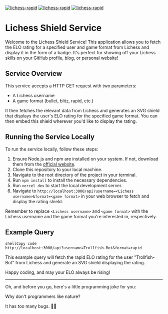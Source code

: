 [![lichess-rapid](https://lichess-shield.vercel.app/api?username=Trollfish-Bot&format=bullet)](https://lichess.org/@/Trollfish-Bot/perf/bullet)
[![lichess-rapid](https://lichess-shield.vercel.app/api?username=Trollfish-Bot&format=blitz)](https://lichess.org/@/Trollfish-Bot/perf/blitz)
[![lichess-rapid](https://lichess-shield.vercel.app/api?username=Trollfish-Bot&format=rapid)](https://lichess.org/@/Trollfish-Bot/perf/rapid)
  
# Lichess Shield Service

Welcome to the Lichess Shield Service! This application allows you to fetch the ELO rating for a specified user and game format from Lichess and display it in the form of a badge. It's perfect for showing off your Lichess skills on your GitHub profile, blog, or personal website!

## Service Overview

This service accepts a HTTP GET request with two parameters:

- A Lichess username
- A game format (bullet, blitz, rapid, etc.)

It then fetches the relevant data from Lichess and generates an SVG shield that displays the user's ELO rating for the specified game format. You can then embed this shield wherever you'd like to display the rating.

## Running the Service Locally

To run the service locally, follow these steps:

1. Ensure Node.js and npm are installed on your system. If not, download them from the [official website](https://nodejs.org/).
2. Clone this repository to your local machine.
3. Navigate to the root directory of the project in your terminal.
4. Run `npm install` to install the necessary dependencies.
5. Run `vercel dev` to start the local development server.
6. Navigate to `http://localhost:3000/api?username=<Lichess username>&format=<game format>` in your web browser to fetch and display the rating shield.

Remember to replace `<Lichess username>` and `<game format>` with the Lichess username and the game format you're interested in, respectively.

## Example Query

```
shellCopy code
http://localhost:3000/api?username=Trollfish-Bot&format=rapid
```

This example query will fetch the rapid ELO rating for the user "Trollfish-Bot" from Lichess and generate an SVG shield displaying the rating.

Happy coding, and may your ELO always be rising!

------

Oh, and before you go, here's a little programming joke for you:

Why don't programmers like nature?

It has too many bugs. 🐞😄
